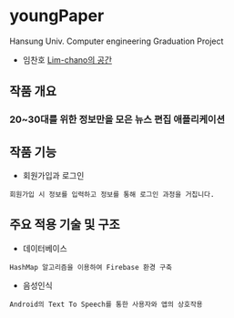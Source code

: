 # youngPaper
Hansung Univ. Computer engineering Graduation Project
- 임찬호 [Lim-chano의 공간](https://github.com/Lim-chano)
## 작품 개요
### 20~30대를 위한 정보만을 모은 뉴스 편집 애플리케이션

## 작품 기능
* 회원가입과 로그인
```
회원가입 시 정보를 입력하고 정보를 통해 로그인 과정을 거칩니다. 
```

## 주요 적용 기술 및 구조

* 데이터베이스
```
HashMap 알고리즘을 이용하여 Firebase 환경 구축
```

* 음성인식
```
Android의 Text To Speech를 통한 사용자와 앱의 상호작용
```

